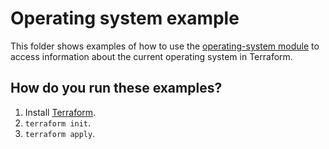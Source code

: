# Operating system example

This folder shows examples of how to use the [operating-system module](https://github.com/terraform-modules-krish/terraform-aws-utilities/blob/v0.0.7/modules/operating-system) to access information
about the current operating system in Terraform.




## How do you run these examples?

1. Install [Terraform](https://www.terraform.io/).
1. `terraform init`.
1. `terraform apply`.



